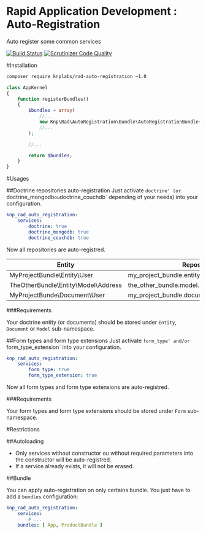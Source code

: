 Rapid Application Development : Auto-Registration
=================================================
Auto register some common services

[![Build Status](https://travis-ci.org/KnpLabs/rad-auto-registration.svg?branch=master)](https://travis-ci.org/KnpLabs/rad-auto-registration)
[![Scrutinizer Code Quality](https://scrutinizer-ci.com/g/KnpLabs/rad-auto-registration/badges/quality-score.png?b=master)](https://scrutinizer-ci.com/g/KnpLabs/rad-auto-registration/?branch=master)

#Installation

```bash
composer require knplabs/rad-auto-registration ~1.0
```

```php
class AppKernel
{
    function registerBundles()
    {
        $bundles = array(
            //...
            new Knp\Rad\AutoRegistration\Bundle\AutoRegistrationBundle($this), // !! Do not forgot to inject the kernel !!
            //...
        );

        //...

        return $bundles;
    }
}
```

#Usages

##Doctrine repositories auto-registration
Just activate `doctrine' (or `doctrine_mongodb` ou `doctrine_couchdb` depending of your needs) into your configuration.

```yaml
knp_rad_auto_registration:
    services:
        doctrine: true
        doctrine_mongodb: true
        doctrine_couchdb: true
```

Now all repositories are auto-registred.

| Entity                                | Repository                                       |
| ------------------------------------- | ------------------------------------------------ |
| MyProjectBundle\Entity\User           | my_project_bundle.entity.user_repository         |
| TheOtherBundle\Entity\Model\Address   | the_other_bundle.model.user.address_repository   |
| MyProjectBunde\Document\User          | my_project_bundle.document.user_repository       |

###Requirements

Your doctrine entity (or documents) should be stored under `Entity`, `Document` or `Model` sub-namespace.

##Form types and form type extensions
Just activate `form_type' and/or `form_type_extension` into your configuration.

```yaml
knp_rad_auto_registration:
    services:
        form_type: true
        form_type_extension: true
```

Now all form types and form type extensions are auto-registred.

###Requirements

Your form types and form type extensions should be stored under `Form` sub-namespace.

#Restrictions

##Autoloading

- Only services without constructor ou without required parameters into the constructor will be auto-registred.
- If a service already exists, it will not be erased.

##Bundle

You can apply auto-registration on only certains bundle. You just have to add a `bundles` configuration:

```yaml
knp_rad_auto_registration:
    services:
        # ...
    bundles: [ App, ProductBundle ]
```
